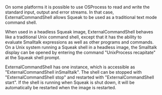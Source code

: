On some platforms it is possible to use OSProcess to read and write the standard input, output and error streams. In that case, ExternalCommandShell allows Squeak to be used as a traditional text mode command shell.

When used in a headless Squeak image, ExternalCommandShell behaves like a traditional Unix command shell, except that it has the ability to evaluate Smalltalk expressions as well as other programs and commands. On a Unix system running a Squeak shell in a headless image, the Smalltalk display can be opened by entering the command "UnixProcess recapitate" at the Squeak shell prompt.

ExternalCommandShell has one instance, which is accessible as "ExternalCommandShell inSmalltalk". The shell can be stopped with "ExternalCommandShell stop" and restarted with "ExternalCommandShell start". If the shell is running when Squeak is shut down, it will be automatically be restarted when the image is restarted.
